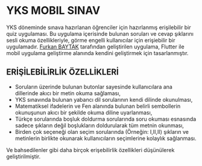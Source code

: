 # YKS MOBIL SINAV
YKS döneminde sınava hazırlanan öğrenciler için hazırlanmış erişilebilir bir quiz uygulaması. 
Bu uygulama içerisinde bulunan soruları ve cevap şıklarını sesli okuma özellikleriyle, görme engelli kullanıcılar için erişiebilir bir uygulamadır.
[Furkan BAYTAK](https://github.com/FurkanBaytak) tarafından geliştirilen uygulama, Flutter ile mobil uygulama geliştirme alanında kendini geliştirmek için tasarlanmıştır.

## ERİŞİLEBİLİRLİK ÖZELLİKLERİ
- Soruların üzerinde bulunan butonlar sayesinde kullanıcılara ana dillerinde akıcı bir metin okuma sağlaması,
- YKS sınavında bulunan yabancı dil sorularının kendi dilinde okunulması,
- Matematiksel ifadelerin ve Fen alanında bulunan belirli sembollerin okunuşunun akıcı bir şekilde okuma diline uyarlanması,
- Türkçe sorularında boşluk doldurma sorularında soru okuması esnasında sadece şıkların değil boşlukların doldurularak tüm metnin okunması,
- Birden çok seçeneği olan seçim sorularında (Örneğin: I,II,II) şıkların ve metinlerin birlikte okunarak kullanıcıların seçimlerine kolaylık sağlanması.

Ve bahsedilenler gibi daha birçok erişebilirlik özellikleri düşünülerek geliştirilmiştir. 
